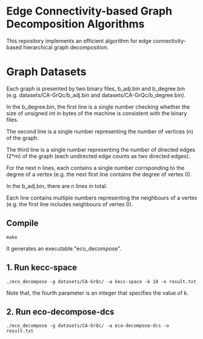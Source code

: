 # Edge Connectivity-based Graph Decomposition Algorithms
This repository implements an efficient algorithm for edge connectivity-based hierarchical graph decomposition.

# Graph Datasets
Each graph is presented by two binary files, b_adj.bin and b_degree.bin (e.g. datasets/CA-GrQc/b_adj.bin and datasets/CA-GrQc/b_degree.bin).

In the b_degree.bin, the first line is a single number checking whether the size of unsigned int in bytes of the machine is consistent with the binary files.

The second line is a single number representing the number of vertices (n) of the graph.

The third line is a single number representing the number of directed edges (2*m) of the graph (each undirected edge counts as two directed edges).

For the next n lines, each contains a single number corrsponding to the degree of a vertex (e.g. the next first line contains the degree of vertex 0).

In the b_adj.bin, there are n lines in total.

Each line contains multiple numbers representing the neighbours of a vertex (e.g. the first line includes neighbours of vertex 0). 

## Compile

```
make
```
It generates an executable "eco_decompose".

## 1. Run kecc-space

```
./eco_decompose -g datasets/CA-GrQc/ -a kecc-space -k 10 -o result.txt
```
Note that, the fourth parameter is an integer that specifies the value of k.

## 2. Run eco-decompose-dcs

```
./eco_decompose -g datasets/CA-GrQc/ -a eco-decompose-dcs -o result.txt
```

